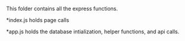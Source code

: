 This folder contains all the express functions.

*index.js holds page calls

*app.js holds the database intialization, helper functions, and api calls.

